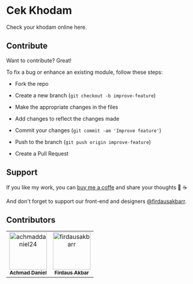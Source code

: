 # Cek Khodam

Check your khodam online here.

## Contribute

Want to contribute? Great!

To fix a bug or enhance an existing module, follow these steps:

- Fork the repo

- Create a new branch (`git checkout -b improve-feature`)

- Make the appropriate changes in the files

- Add changes to reflect the changes made

- Commit your changes (`git commit -am 'Improve feature'`)

- Push to the branch (`git push origin improve-feature`)

- Create a Pull Request

## Support

If you like my work, you can [buy me a coffe](https://buymeacoffee.com/kudanil) and share your thoughts 🎉 ☕

And don't forget to support our front-end and designers [@firdausakbarr](https://github.com/firdausakbarr).

## Contributors

<table>
  <tr>
    <td align="center">
      <a href="https://github.com/achmaddaniel24">
        <img src="https://avatars.githubusercontent.com/u/125774776?v=4" width="100;" alt="achmaddaniel24"/>
        <br />
        <sub><b>Achmad Daniel</b></sub>
      </a>
    </td>
    <td align="center">
      <a href="https://github.com/firdausakbarr">
        <img src="https://avatars.githubusercontent.com/u/70452536?v=4" width="100;" alt="firdausakbarr"/>
        <br />
        <sub><b>Firdaus Akbar</b></sub>
      </a>
    </td>
  </tr>
</table>
